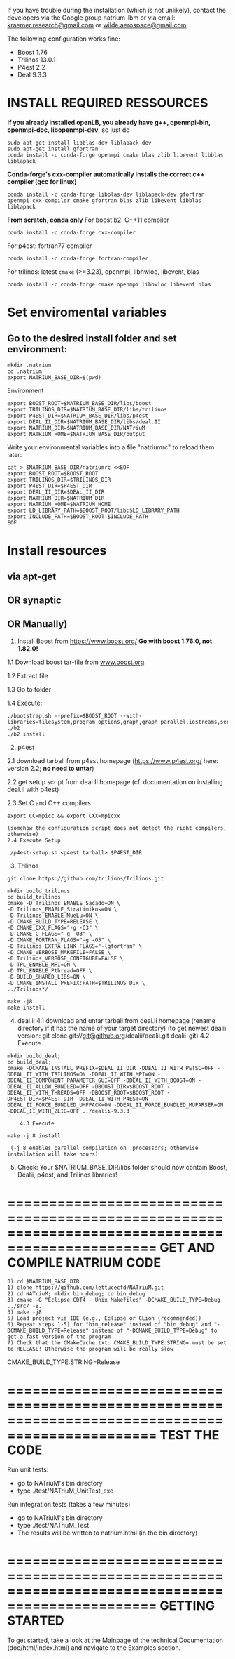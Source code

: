 
If you have trouble during the installation (which is not unlikely), contact the developers via the Google group natrium-lbm
or via email: kraemer.research@gmail.com or wilde.aerospace@gmail.com .

The following configuration works fine:
- Boost 1.76
- Trilinos 13.0.1
- P4est 2.2
- Deal 9.3.3


# INSTALL REQUIRED RESSOURCES

**If you already installed openLB, you already have g++, openmpi-bin, openmpi-doc, libopenmpi-dev**, so just do
```
sudo apt-get install libblas-dev liblapack-dev
sudo apt-get install gfortran
conda install -c conda-forge openmpi cmake blas zlib libevent libblas liblapack
```

**Conda-forge's cxx-compiler automatically installs the correct c++ compiler (gcc for linux)**
```
conda install -c conda-forge libblas-dev liblapack-dev gfortran openmpi cxx-compiler cmake gfortran blas zlib libevent libblas liblapack
```

**From scratch, conda only**
For boost b2: C++11 compiler
```
conda install -c conda-forge cxx-compiler
```

For p4est: fortran77 compiler
```
conda install -c conda-forge fortran-compiler
```

For trilinos: latest `cmake` (>=3.23), openmpi, libhwloc, libevent, blas
```
conda install -c conda-forge cmake openmpi libhwloc libevent blas
```

# Set enviromental variables
## Go to the desired install folder and set environment:
```
mkdir .natrium
cd .natrium
export NATRIUM_BASE_DIR=$(pwd)
```

Environment
```
export BOOST_ROOT=$NATRIUM_BASE_DIR/libs/boost
export TRILINOS_DIR=$NATRIUM_BASE_DIR/libs/trilinos
export P4EST_DIR=$NATRIUM_BASE_DIR/libs/p4est
export DEAL_II_DIR=$NATRIUM_BASE_DIR/libs/deal.II
export NATRIUM_DIR=$NATRIUM_BASE_DIR/NATriuM
export NATRIUM_HOME=$NATRIUM_BASE_DIR/output
```

Write your environmental variables into a file "natriumrc" to reload them later:
```
cat > $NATRIUM_BASE_DIR/natriumrc <<EOF
export BOOST_ROOT=$BOOST_ROOT
export TRILINOS_DIR=$TRILINOS_DIR
export P4EST_DIR=$P4EST_DIR
export DEAL_II_DIR=$DEAL_II_DIR
export NATRIUM_DIR=$NATRIUM_DIR
export NATRIUM_HOME=$NATRIUM_HOME
export LD_LIBRARY_PATH=$BOOST_ROOT/lib:$LD_LIBRARY_PATH
export INCLUDE_PATH=$BOOST_ROOT:$INCLUDE_PATH
EOF
```

# Install resources
## via apt-get

## OR synaptic

## OR Manually)
1. Install Boost from https://www.boost.org/ **Go with boost 1.76.0, not 1.82.0!**  

1.1 Download boost tar-file from www.boost.org.

1.2 Extract file

1.3 Go to folder

1.4 Execute:

```
./bootstrap.sh --prefix=$BOOST_ROOT --with-libraries=filesystem,program_options,graph,graph_parallel,iostreams,serialization,system,test,timer,thread
./b2
./b2 install
```

2. p4est

2.1 download tarball from p4est homepage (https://www.p4est.org/ here: version 2.2; **no need to untar**)

2.2 get setup script from deal.II homepage (cf. documentation on installing deal.II with p4est)

2.3 Set C and C++ compilers

```
export CC=mpicc && export CXX=mpicxx
```

    (somehow the configuration script does not detect the right compilers, otherwise)
    2.4 Execute Setup
```
./p4est-setup.sh <p4est tarball> $P4EST_DIR
```

3. Trilinos
```
git clone https://github.com/trilinos/Trilinos.git

mkdir build_trilinos
cd build_trilinos
cmake -D Trilinos_ENABLE_Sacado=ON \
-D Trilinos_ENABLE_Stratimikos=ON \
-D Trilinos_ENABLE_MueLu=ON \
-D CMAKE_BUILD_TYPE=RELEASE \
-D CMAKE_CXX_FLAGS="-g -O3" \
-D CMAKE_C_FLAGS="-g -O3" \
-D CMAKE_FORTRAN_FLAGS="-g -O5" \
-D Trilinos_EXTRA_LINK_FLAGS="-lgfortran" \
-D CMAKE_VERBOSE_MAKEFILE=FALSE \
-D Trilinos_VERBOSE_CONFIGURE=FALSE \
-D TPL_ENABLE_MPI=ON \
-D TPL_ENABLE_Pthread=OFF \
-D BUILD_SHARED_LIBS=ON \
-D CMAKE_INSTALL_PREFIX:PATH=$TRILINOS_DIR \
../Trilinos*/

make -j8
make install
```

4. deal.ii
 	4.1 download and untar tarball from deal.ii homepage
		(rename directory if it has the name of your target directory)
        	(to get newest dealii version: git clone git://git@github.org/dealii/dealii.git dealii-git)
	4.2 Execute

```
mkdir build_deal; 
cd build_deal; 
cmake -DCMAKE_INSTALL_PREFIX=$DEAL_II_DIR -DDEAL_II_WITH_PETSC=OFF -DDEAL_II_WITH_TRILINOS=ON -DDEAL_II_WITH_MPI=ON -DDEAL_II_COMPONENT_PARAMETER_GUI=OFF -DDEAL_II_WITH_BOOST=ON -DDEAL_II_ALLOW_BUNDLED=OFF -DBOOST_DIR=$BOOST_ROOT -DDEAL_II_WITH_THREADS=OFF -DBOOST_ROOT=$BOOST_ROOT -DP4EST_DIR=$P4EST_DIR -DDEAL_II_WITH_P4EST=ON -DDEAL_II_FORCE_BUNDLED_UMFPACK=ON -DDEAL_II_FORCE_BUNDLED_MUPARSER=ON -DDEAL_II_WITH_ZLIB=OFF ../dealii-9.3.3
```

        4.3 Execute

```
make -j 8 install
```

	 (-j 8 enables parallel compilation on  processors; otherwise installation will take hours)
 
5. Check: Your $NATRIUM_BASE_DIR/libs folder should now contain Boost, Dealii, p4est, and Trilinos libraries! 

================================================================================================
   GET AND COMPILE NATRIUM CODE
================================================================================================
	0) cd $NATRIUM_BASE_DIR
	1) clone https://github.com/lettucecfd/NATriuM.git
	2) cd NATriuM; mkdir bin_debug; cd bin_debug
	3) cmake -G "Eclipse CDT4 - Unix Makefiles" -DCMAKE_BUILD_TYPE=Debug ../src/ -B.
	3) make -j8
	5) Load project via IDE (e.g., Eclipse or CLion (recommended))
	6) Repeat steps 1-5) for "bin_release" instead of "bin_debug" and "-DCMAKE_BUILD_TYPE=Release" instead of "-DCMAKE_BUILD_TYPE=Debug" to get a fast version of the program
	7) Check that the CMakeCache.txt: CMAKE_BUILD_TYPE:STRING= must be set to RELEASE! Otherwise the program will be really slow
CMAKE_BUILD_TYPE:STRING=Release



        
================================================================================================
   TEST THE CODE 
================================================================================================

Run unit tests:
   - go to NATriuM's bin directory
   - type ./test/NATriuM_UnitTest_exe

Run integration tests (takes a few minutes)
   - go to NATriuM's bin directory
   - type ./test/NATriuM_Test
   - The results will be written to natrium.html (in the bin directory)


================================================================================================
  GETTING STARTED
================================================================================================
To get started, take a look at the Mainpage of the technical Documentation (doc/html/index.html)
and navigate to the Examples section.
        

